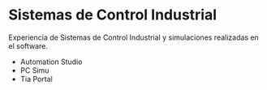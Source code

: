 # Sistemas de Control Industrial
Experiencia de Sistemas de Control Industrial y simulaciones realizadas en el software.

* Automation Studio
* PC Simu
* Tia Portal
